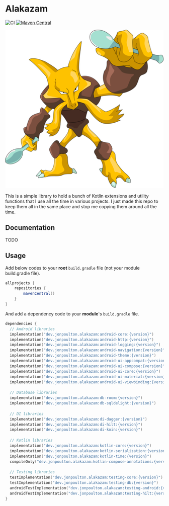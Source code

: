 # Alakazam

![CI](https://github.com/jonapoul/alakazam/actions/workflows/ci.yml/badge.svg)
[![Maven Central](https://maven-badges.herokuapp.com/maven-central/dev.jonpoulton.alakazam/android-core/badge.svg)](https://maven-badges.herokuapp.com/maven-central/dev.jonpoulton.alakazam/android-core)

![Alakazam](docs/alakazam.png)

This is a simple library to hold a bunch of Kotlin extensions and utility functions that I use all the time in various
projects. I just made this repo to keep them all in the same place and stop me copying them around all the time.

## Documentation

TODO

## Usage

Add below codes to your **root** `build.gradle` file (not your module build.gradle file).

```gradle
allprojects {
    repositories {
        mavenCentral()
    }
}
```

And add a dependency code to your **module**'s `build.gradle` file.

```kotlin
dependencies {
  // Android libraries
  implementation("dev.jonpoulton.alakazam:android-core:{version}")
  implementation("dev.jonpoulton.alakazam:android-http:{version}")
  implementation("dev.jonpoulton.alakazam:android-logging:{version}")
  implementation("dev.jonpoulton.alakazam:android-navigation:{version}")
  implementation("dev.jonpoulton.alakazam:android-theme:{version}")
  implementation("dev.jonpoulton.alakazam:android-ui-appcompat:{version}")
  implementation("dev.jonpoulton.alakazam:android-ui-compose:{version}")
  implementation("dev.jonpoulton.alakazam:android-ui-core:{version}")
  implementation("dev.jonpoulton.alakazam:android-ui-material:{version}")
  implementation("dev.jonpoulton.alakazam:android-ui-viewbinding:{version}")

  // Database libraries
  implementation("dev.jonpoulton.alakazam:db-room:{version}")
  implementation("dev.jonpoulton.alakazam:db-sqldelight:{version}")

  // DI libraries
  implementation("dev.jonpoulton.alakazam:di-dagger:{version}")
  implementation("dev.jonpoulton.alakazam:di-hilt:{version}")
  implementation("dev.jonpoulton.alakazam:di-koin:{version}")

  // Kotlin libraries
  implementation("dev.jonpoulton.alakazam:kotlin-core:{version}")
  implementation("dev.jonpoulton.alakazam:kotlin-serialization:{version}")
  implementation("dev.jonpoulton.alakazam:kotlin-time:{version}")
  compileOnly("dev.jonpoulton.alakazam:kotlin-compose-annotations:{version}") // not runtime

  // Testing libraries
  testImplementation("dev.jonpoulton.alakazam:testing-core:{version}")
  testImplementation("dev.jonpoulton.alakazam:testing-db:{version}")
  androidTestImplementation("dev.jonpoulton.alakazam:testing-android:{version}")
  androidTestImplementation("dev.jonpoulton.alakazam:testing-hilt:{version}")
}
```
